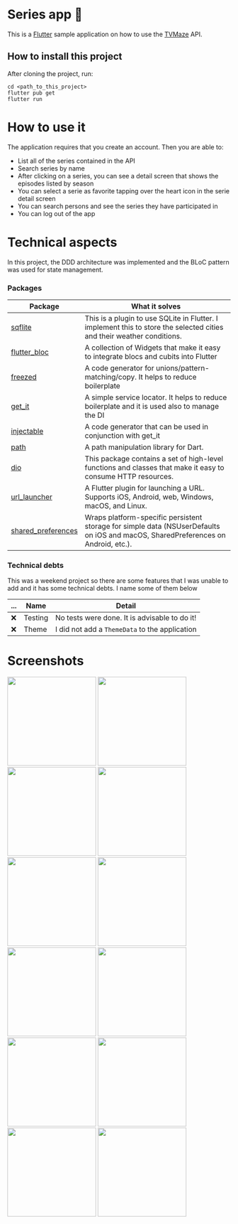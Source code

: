 # Series app :blue_heart:

This is a [Flutter](https://flutter.dev/) sample application on how to use the [TVMaze](https://www.tvmaze.com/api) API.

## How to install this project

After cloning the project, run:

```
cd <path_to_this_project>
flutter pub get
flutter run
```

# How to use it

The application requires that you create an account. Then you are able to:

- List all of the series contained in the API
- Search series by name
- After clicking on a series, you can see a detail screen that shows the episodes listed by season
- You can select a serie as favorite tapping over the heart icon in the serie detail screen
- You can search persons and see the series they have participated in
- You can log out of the app

# Technical aspects

In this project, the DDD architecture was implemented and the BLoC pattern was used for state management.

### Packages

| Package                                                           | What it solves                                                                                                                    |
| ----------------------------------------------------------------- | --------------------------------------------------------------------------------------------------------------------------------- |
| [sqflite](https://pub.dev/packages/sqflite)                       | This is a plugin to use SQLite in Flutter. I implement this to store the selected cities and their weather conditions.            |
| [flutter_bloc](https://pub.dev/packages/flutter_bloc)             | A collection of Widgets that make it easy to integrate blocs and cubits into Flutter                                              |
| [freezed](https://pub.dev/packages/freezed)                       | A code generator for unions/pattern-matching/copy. It helps to reduce boilerplate                                                 |
| [get_it](https://pub.dev/packages/get_it)                         | A simple service locator. It helps to reduce boilerplate and it is used also to manage the DI                                     |
| [injectable](https://pub.dev/packages/injectable)                 | A code generator that can be used in conjunction with get_it                                                                      |
| [path](https://pub.dev/packages/path)                             | A path manipulation library for Dart.                                                                                             |
| [dio](https://pub.dev/packages/dio)                               | This package contains a set of high-level functions and classes that make it easy to consume HTTP resources.                      |
| [url_launcher](https://pub.dev/packages/url_launcher)             | A Flutter plugin for launching a URL. Supports iOS, Android, web, Windows, macOS, and Linux.                                      |
| [shared_preferences](https://pub.dev/packages/shared_preferences) | Wraps platform-specific persistent storage for simple data (NSUserDefaults on iOS and macOS, SharedPreferences on Android, etc.). |

### Technical debts

This was a weekend project so there are some features that I was unable to add and it has some technical debts. I name some of them below

| ... | Name    | Detail                                         |
| --- | ------- | ---------------------------------------------- |
| :x: | Testing | No tests were done. It is advisable to do it!  |
| :x: | Theme   | I did not add a `ThemeData` to the application |

# Screenshots

<img src="https://user-images.githubusercontent.com/6399992/147171228-a815c7a0-1979-454a-8b78-7c2e0d4f08b5.png" width="200">
<img src="https://user-images.githubusercontent.com/6399992/147171360-b77235ea-0e24-472e-89d7-6119fcccb254.png" width="200">
<img src="https://user-images.githubusercontent.com/6399992/147171366-6758798e-80a1-46f3-846d-9dcf932cadd8.png" width="200">
<img src="https://user-images.githubusercontent.com/6399992/147171370-0f548ec6-0978-453d-9d66-6b4d828c9623.png" width="200">
<img src="https://user-images.githubusercontent.com/6399992/147171374-584c5d05-e40a-469b-9a26-44467af53dd8.png" width="200">
<img src="https://user-images.githubusercontent.com/6399992/147171379-ff862297-60b9-49d0-a947-6b5368b46d3a.png" width="200">
<img src="https://user-images.githubusercontent.com/6399992/147171381-1bb28a67-33c8-4609-a4c9-f68da3f20a72.png" width="200">
<img src="https://user-images.githubusercontent.com/6399992/147171382-ca164cef-ca15-4102-8e6e-541360d53bec.png" width="200">
<img src="https://user-images.githubusercontent.com/6399992/147171387-1955dc32-3919-4229-85be-e09c75e595dc.png" width="200">
<img src="https://user-images.githubusercontent.com/6399992/147171394-039c4839-9fd9-4fc3-baf5-69b9505ec268.png" width="200">
<img src="https://user-images.githubusercontent.com/6399992/147171397-d97c0c1a-3e89-456f-9029-c030d7e5cc4b.png" width="200">
<img src="https://user-images.githubusercontent.com/6399992/147171399-6e2ca07a-6d29-4efa-a93f-a4c3a2e65401.png" width="200">
